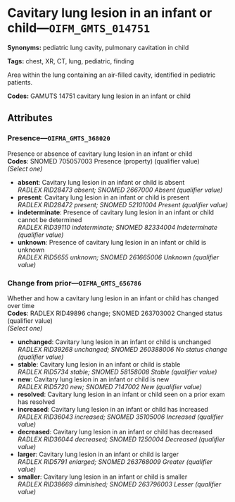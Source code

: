# Cavitary lung lesion in an infant or child—`OIFM_GMTS_014751`

**Synonyms:** pediatric lung cavity, pulmonary cavitation in child

**Tags:** chest, XR, CT, lung, pediatric, finding

Area within the lung containing an air-filled cavity, identified in pediatric patients.

**Codes:** GAMUTS 14751 cavitary lung lesion in an infant or child

## Attributes

### Presence—`OIFMA_GMTS_368020`

Presence or absence of cavitary lung lesion in an infant or child  
**Codes**: SNOMED 705057003 Presence (property) (qualifier value)  
*(Select one)*

- **absent**: Cavitary lung lesion in an infant or child is absent  
_RADLEX RID28473 absent; SNOMED 2667000 Absent (qualifier value)_
- **present**: Cavitary lung lesion in an infant or child is present  
_RADLEX RID28472 present; SNOMED 52101004 Present (qualifier value)_
- **indeterminate**: Presence of cavitary lung lesion in an infant or child cannot be determined  
_RADLEX RID39110 indeterminate; SNOMED 82334004 Indeterminate (qualifier value)_
- **unknown**: Presence of cavitary lung lesion in an infant or child is unknown  
_RADLEX RID5655 unknown; SNOMED 261665006 Unknown (qualifier value)_

### Change from prior—`OIFMA_GMTS_656786`

Whether and how a cavitary lung lesion in an infant or child has changed over time  
**Codes**: RADLEX RID49896 change; SNOMED 263703002 Changed status (qualifier value)  
*(Select one)*

- **unchanged**: Cavitary lung lesion in an infant or child is unchanged  
_RADLEX RID39268 unchanged; SNOMED 260388006 No status change (qualifier value)_
- **stable**: Cavitary lung lesion in an infant or child is stable  
_RADLEX RID5734 stable; SNOMED 58158008 Stable (qualifier value)_
- **new**: Cavitary lung lesion in an infant or child is new  
_RADLEX RID5720 new; SNOMED 7147002 New (qualifier value)_
- **resolved**: Cavitary lung lesion in an infant or child seen on a prior exam has resolved  
- **increased**: Cavitary lung lesion in an infant or child has increased  
_RADLEX RID36043 increased; SNOMED 35105006 Increased (qualifier value)_
- **decreased**: Cavitary lung lesion in an infant or child has decreased  
_RADLEX RID36044 decreased; SNOMED 1250004 Decreased (qualifier value)_
- **larger**: Cavitary lung lesion in an infant or child is larger  
_RADLEX RID5791 enlarged; SNOMED 263768009 Greater (qualifier value)_
- **smaller**: Cavitary lung lesion in an infant or child is smaller  
_RADLEX RID38669 diminished; SNOMED 263796003 Lesser (qualifier value)_